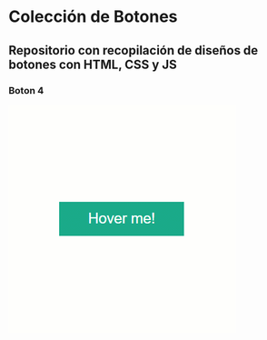 # Colección de Botones

## Repositorio con recopilación de diseños de botones con HTML, CSS y JS

### Boton 4

![Screenshot](Boton4.gif)

